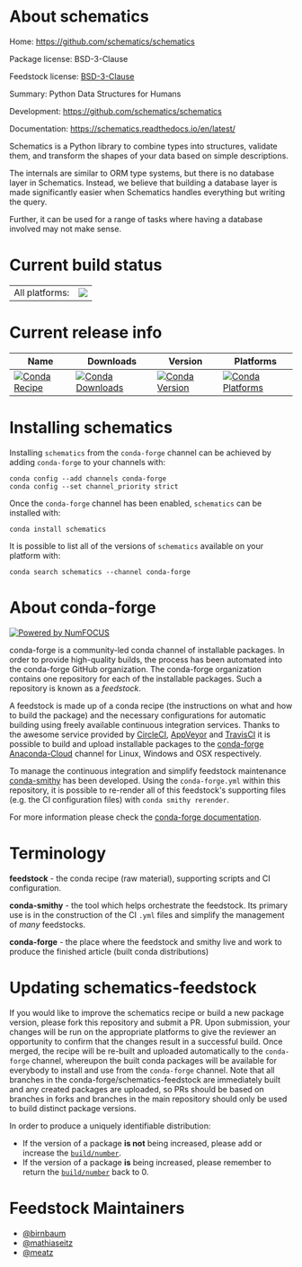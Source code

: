 About schematics
================

Home: https://github.com/schematics/schematics

Package license: BSD-3-Clause

Feedstock license: [BSD-3-Clause](https://github.com/conda-forge/schematics-feedstock/blob/master/LICENSE.txt)

Summary: Python Data Structures for Humans

Development: https://github.com/schematics/schematics

Documentation: https://schematics.readthedocs.io/en/latest/

Schematics is a Python library to combine types into structures, validate them, and transform the shapes of your data based on simple descriptions.

The internals are similar to ORM type systems, but there is no database layer in Schematics. Instead, we believe that building a database layer is made significantly easier when Schematics handles everything but writing the query.

Further, it can be used for a range of tasks where having a database involved may not make sense.


Current build status
====================


<table><tr><td>All platforms:</td>
    <td>
      <a href="https://dev.azure.com/conda-forge/feedstock-builds/_build/latest?definitionId=7136&branchName=master">
        <img src="https://dev.azure.com/conda-forge/feedstock-builds/_apis/build/status/schematics-feedstock?branchName=master">
      </a>
    </td>
  </tr>
</table>

Current release info
====================

| Name | Downloads | Version | Platforms |
| --- | --- | --- | --- |
| [![Conda Recipe](https://img.shields.io/badge/recipe-schematics-green.svg)](https://anaconda.org/conda-forge/schematics) | [![Conda Downloads](https://img.shields.io/conda/dn/conda-forge/schematics.svg)](https://anaconda.org/conda-forge/schematics) | [![Conda Version](https://img.shields.io/conda/vn/conda-forge/schematics.svg)](https://anaconda.org/conda-forge/schematics) | [![Conda Platforms](https://img.shields.io/conda/pn/conda-forge/schematics.svg)](https://anaconda.org/conda-forge/schematics) |

Installing schematics
=====================

Installing `schematics` from the `conda-forge` channel can be achieved by adding `conda-forge` to your channels with:

```
conda config --add channels conda-forge
conda config --set channel_priority strict
```

Once the `conda-forge` channel has been enabled, `schematics` can be installed with:

```
conda install schematics
```

It is possible to list all of the versions of `schematics` available on your platform with:

```
conda search schematics --channel conda-forge
```


About conda-forge
=================

[![Powered by NumFOCUS](https://img.shields.io/badge/powered%20by-NumFOCUS-orange.svg?style=flat&colorA=E1523D&colorB=007D8A)](http://numfocus.org)

conda-forge is a community-led conda channel of installable packages.
In order to provide high-quality builds, the process has been automated into the
conda-forge GitHub organization. The conda-forge organization contains one repository
for each of the installable packages. Such a repository is known as a *feedstock*.

A feedstock is made up of a conda recipe (the instructions on what and how to build
the package) and the necessary configurations for automatic building using freely
available continuous integration services. Thanks to the awesome service provided by
[CircleCI](https://circleci.com/), [AppVeyor](https://www.appveyor.com/)
and [TravisCI](https://travis-ci.com/) it is possible to build and upload installable
packages to the [conda-forge](https://anaconda.org/conda-forge)
[Anaconda-Cloud](https://anaconda.org/) channel for Linux, Windows and OSX respectively.

To manage the continuous integration and simplify feedstock maintenance
[conda-smithy](https://github.com/conda-forge/conda-smithy) has been developed.
Using the ``conda-forge.yml`` within this repository, it is possible to re-render all of
this feedstock's supporting files (e.g. the CI configuration files) with ``conda smithy rerender``.

For more information please check the [conda-forge documentation](https://conda-forge.org/docs/).

Terminology
===========

**feedstock** - the conda recipe (raw material), supporting scripts and CI configuration.

**conda-smithy** - the tool which helps orchestrate the feedstock.
                   Its primary use is in the construction of the CI ``.yml`` files
                   and simplify the management of *many* feedstocks.

**conda-forge** - the place where the feedstock and smithy live and work to
                  produce the finished article (built conda distributions)


Updating schematics-feedstock
=============================

If you would like to improve the schematics recipe or build a new
package version, please fork this repository and submit a PR. Upon submission,
your changes will be run on the appropriate platforms to give the reviewer an
opportunity to confirm that the changes result in a successful build. Once
merged, the recipe will be re-built and uploaded automatically to the
`conda-forge` channel, whereupon the built conda packages will be available for
everybody to install and use from the `conda-forge` channel.
Note that all branches in the conda-forge/schematics-feedstock are
immediately built and any created packages are uploaded, so PRs should be based
on branches in forks and branches in the main repository should only be used to
build distinct package versions.

In order to produce a uniquely identifiable distribution:
 * If the version of a package **is not** being increased, please add or increase
   the [``build/number``](https://docs.conda.io/projects/conda-build/en/latest/resources/define-metadata.html#build-number-and-string).
 * If the version of a package **is** being increased, please remember to return
   the [``build/number``](https://docs.conda.io/projects/conda-build/en/latest/resources/define-metadata.html#build-number-and-string)
   back to 0.

Feedstock Maintainers
=====================

* [@birnbaum](https://github.com/birnbaum/)
* [@mathiaseitz](https://github.com/mathiaseitz/)
* [@meatz](https://github.com/meatz/)

